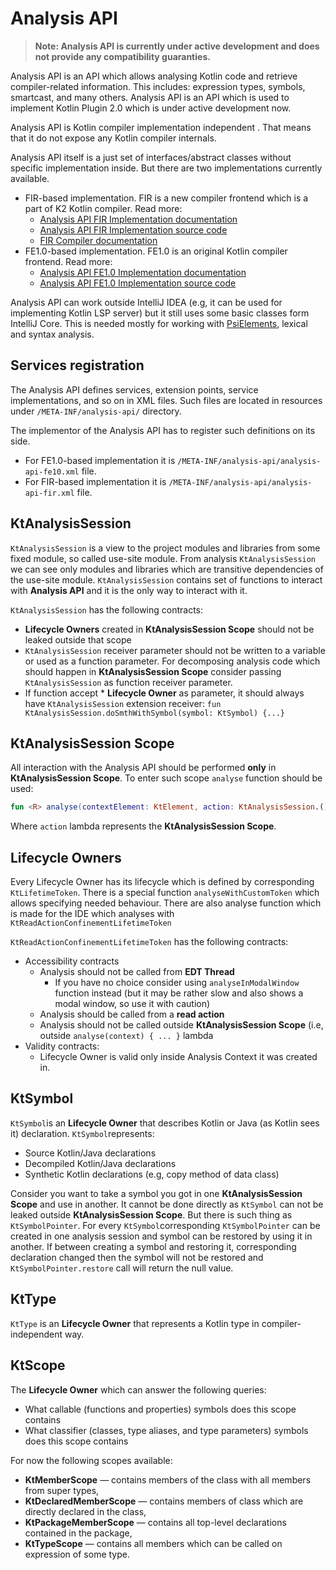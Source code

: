 # Analysis API

> **Note: Analysis API is currently under active development and does not provide any compatibility guaranties.**

Analysis API is an API which allows analysing Kotlin code and retrieve compiler-related information. This includes:
expression types, symbols, smartcast, and many others. Analysis API is an API which is used to implement Kotlin Plugin 2.0 which is under
active development now.

Analysis API is Kotlin compiler implementation independent . That means that it do not expose any Kotlin compiler internals.

Analysis API itself is a just set of interfaces/abstract classes without specific implementation inside. But there are two implementations
currently available.

* FIR-based implementation. FIR is a new compiler frontend which is a part of K2 Kotlin compiler. Read more:
    * [Analysis API FIR Implementation documentation](analysis-api-fir.md)
    * [Analysis API FIR Implementation source code](../../../analysis/analysis-api-fir)
    * [FIR Compiler documentation](../../fir/fir-basics.md)
* FE1.0-based implementation. FE1.0 is an original Kotlin compiler frontend. Read more:
    * [Analysis API FE1.0 Implementation documentation](analysis-api-fe10.md)
    * [Analysis API FE1.0 Implementation source code](../../../analysis/analysis-api-fe10)

Analysis API can work outside IntelliJ IDEA (e.g, it can be used for implementing Kotlin LSP server) but it still uses some basic classes
form IntelliJ Core. This is needed mostly for working with [PsiElements](https://plugins.jetbrains.com/docs/intellij/psi-elements.html),
lexical and syntax analysis.

## Services registration

The Analysis API defines services, extension points, service implementations, and so on in XML files.
Such files are located in resources under `/META-INF/analysis-api/` directory.

The implementor of the Analysis API has to register such definitions on its side.

- For FE1.0-based implementation it is `/META-INF/analysis-api/analysis-api-fe10.xml` file.
- For FIR-based implementation it is `/META-INF/analysis-api/analysis-api-fir.xml` file.

## KtAnalysisSession

`KtAnalysisSession` is a view to the project modules and libraries from some fixed module, so called use-site module. From
analysis `KtAnalysisSession` we can see only modules and libraries which are transitive dependencies of the use-site module.
`KtAnalysisSession` contains set of functions to interact with **Analysis API** and it is the only way to interact with it.

`KtAnalysisSession` has the following contracts:

* **Lifecycle Owners** created in **KtAnalysisSession Scope** should not be leaked outside that scope
* `KtAnalysisSession` receiver parameter should not be written to a variable or used as a function parameter. For decomposing analysis code
  which should happen in **KtAnalysisSession Scope** consider passing `KtAnalysisSession` as function receiver parameter.
* If function accept * **Lifecycle Owner** as parameter, it should always have `KtAnalysisSession` extension
  receiver: `fun KtAnalysisSession.doSmthWithSymbol(symbol: KtSymbol) {...}`

## KtAnalysisSession Scope

All interaction with the Analysis API should be performed **only** in **KtAnalysisSession Scope**. To enter such scope `analyse`
function should be used:

```kotlin
fun <R> analyse(contextElement: KtElement, action: KtAnalysisSession.() -> R): R
```

Where `action` lambda represents the **KtAnalysisSession Scope**.

## Lifecycle Owners

Every Lifecycle Owner has its lifecycle which is defined by corresponding `KtLifetimeToken`. There is a special
function `analyseWithCustomToken` which allows specifying needed behaviour. There are also analyse function which is made for the IDE which
analyses with `KtReadActionConfinementLifetimeToken`

`KtReadActionConfinementLifetimeToken` has the following contracts:

* Accessibility contracts
    * Analysis should not be called from **EDT Thread**
        * If you have no choice consider using `analyseInModalWindow` function instead (but it may be rather slow and also shows a modal
          window, so use it with caution)
    * Analysis should be called from a **read action**
    * Analysis should not be called outside **KtAnalysisSession Scope** (i.e, outside `analyse(context) { ... }` lambda
* Validity contracts:
    * Lifecycle Owner is valid only inside Analysis Context it was created in.

## KtSymbol

`KtSymbol`is an **Lifecycle Owner** that describes Kotlin or Java (as Kotlin sees it) declaration. `KtSymbol`represents:

* Source Kotlin/Java declarations
* Decompiled Kotlin/Java declarations
* Synthetic Kotlin declarations (e.g, copy method of data class)

Consider you want to take a symbol you got in one **KtAnalysisSession Scope** and use in another. It cannot be done directly as `KtSymbol`
can not be leaked outside **KtAnalysisSession Scope**. But there is such thing as `
KtSymbolPointer`. For every `KtSymbol`corresponding `KtSymbolPointer` can be created in one analysis session and symbol can be restored by
using it in another. If between creating a symbol and restoring it, corresponding declaration changed then the symbol will not be restored
and `KtSymbolPointer.restore` call will return the null value.

## KtType

`KtType` is an **Lifecycle Owner** that represents a Kotlin type in compiler-independent way.

## KtScope

The **Lifecycle Owner** which can answer the following queries:

* What callable (functions and properties) symbols does this scope contains
* What classifier (classes, type aliases, and type parameters) symbols does this scope contains

For now the following scopes available:

* **KtMemberScope** — contains members of the class with all members from super types,
* **KtDeclaredMemberScope** — contains members of class which are directly declared in the class,
* **KtPackageMemberScope** — contains all top-level declarations contained in the package,
* **KtTypeScope** — contains all members which can be called on expression of some type. 

